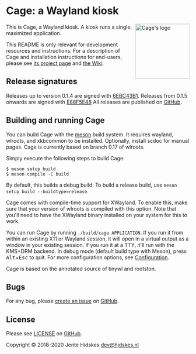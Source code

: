 # Cage: a Wayland kiosk

<img src="https://www.hjdskes.nl/img/projects/cage/cage.svg" alt="Cage's logo" width="150px" align="right">

This is Cage, a Wayland kiosk. A kiosk runs a single, maximized
application.

This README is only relevant for development resources and instructions. For a
description of Cage and installation instructions for end-users, please see
[its project page](https://www.hjdskes.nl/projects/cage) and [the
Wiki](https://github.com/cage-kiosk/cage/wiki/).

## Release signatures

Releases up to version 0.1.4 are signed with [6EBC43B1](http://keys.gnupg.net/pks/lookup?op=vindex&fingerprint=on&search=0x37C445296EBC43B1). Releases from 0.1.5 onwards are signed with
[E88F5E48](https://keys.openpgp.org/search?q=34FF9526CFEF0E97A340E2E40FDE7BE0E88F5E48)
All releases are published on [GitHub](https://github.com/cage-kiosk/cage/releases).

## Building and running Cage

You can build Cage with the [meson](https://mesonbuild.com/) build system. It
requires wayland, wlroots, and xkbcommon to be installed. Optionally, install
scdoc for manual pages. Cage is currently based on branch 0.17 of wlroots.

Simply execute the following steps to build Cage:

```
$ meson setup build
$ meson compile -C build
```

By default, this builds a debug build. To build a release build, use `meson
setup build --buildtype=release`.

Cage comes with compile-time support for XWayland. To enable this, make sure
that your version of wlroots is compiled with this option. Note that you'll
need to have the XWayland binary installed on your system for this to work.

You can run Cage by running `./build/cage APPLICATION`. If you run it from
within an existing X11 or Wayland session, it will open in a virtual output as
a window in your existing session. If you run it at a TTY, it'll run with the
KMS+DRM backend. In debug mode (default build type with Meson), press
<kbd>Alt</kbd>+<kbd>Esc</kbd> to quit. For more configuration options, see
[Configuration](https://github.com/cage-kiosk/cage/wiki/Configuration).

Cage is based on the annotated source of tinywl and rootston.

## Bugs

For any bug, please [create an
issue](https://github.com/cage-kiosk/cage/issues/new) on
[GitHub](https://github.com/cage-kiosk/cage).

## License

Please see
[LICENSE](https://github.com/cage-kiosk/cage/blob/master/LICENSE) on
[GitHub](https://github.com/cage-kiosk/cage).

Copyright © 2018-2020 Jente Hidskes <dev@hjdskes.nl>
